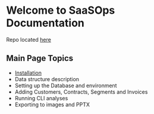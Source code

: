 # Welcome to SaaSOps Documentation

Repo located [here](https://github.com/birchpoplar/saasops)

## Main Page Topics

- [Installation](installation.md)
- Data structure description
- Setting up the Database and environment
- Adding Customers, Contracts, Segments and Invoices
- Running CLI analyses
- Exporting to images and PPTX

